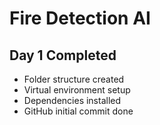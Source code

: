 # Fire Detection AI

## Day 1 Completed
- Folder structure created
- Virtual environment setup
- Dependencies installed
- GitHub initial commit done
